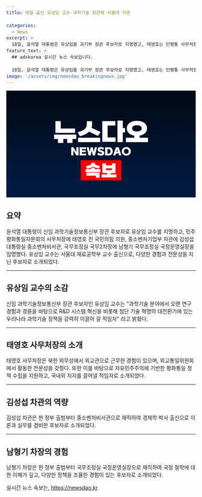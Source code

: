 ```yaml
---
title: 영월 출신 유상임 교수 과학기술 장관에 서울대 지명

categories:
  - News
excerpt: >
  18일, 윤석열 대통령은 유상임을 과기부 장관 후보자로 지명했고, 태영호는 민평통 사무처장, 김성섭은 중기차관, 남형기는 국무2차장으로 내정했다. 유상임은 서울대 출신으로 미국에서 박사 학위까지 취득하고, 국민의힘 유상범 국의원과 배우 유오성의 친형이다. 태영호는 북한 출신으로 외교통일 전문가로, 김성섭과 남형기는 중소기업 및 국정운영 분야에서 각종 경험이 풍부하며, 정부 인사로 발탁됐다.
feature_text: >
  ## adskorea 실시간 뉴스 속보입니다.

  18일, 윤석열 대통령은 유상임을 과기부 장관 후보자로 지명했고, 태영호는 민평통 사무처장, 김성섭은 중기차관, 남형기는 국무2차장으로 내정했다. 유상임은 서울대 출신으로 미국에서 박사 학위까지 취득하고, 국민의힘 유상범 국의원과 배우 유오성의 친형이다. 태영호는 북한 출신으로 외교통일 전문가로, 김성섭과 남형기는 중소기업 및 국정운영 분야에서 각종 경험이 풍부하며, 정부 인사로 발탁됐다.
image: '/assets/img/newsdao_breakingnews.jpg'
---
```


<p><img src="/assets/img/newsdao_breakingnews.jpg" alt="adskorea 속보" /></p>

<h2 data-ke-size="size26">요약</h2>

<p data-ke-size="size16">윤석열 대통령이 신임 과학기술정보통신부 장관 후보자로 유상임 교수를 지명하고, 민주평화통일자문회의 사무처장에 태영호 전 국민의힘 의원, 중소벤처기업부 차관에 김성섭 대통령실 중소벤처비서관, 국무조정실 국무2차장에 남형기 국무조정실 국정운영실장을 임명했다. 유상임 교수는 서울대 재료공학부 교수 출신으로, 다양한 경험과 전문성을 지닌 후보자로 소개되었다.</p>

<hr>

<h2 data-ke-size="size26">유상임 교수의 소감</h2>

<p data-ke-size="size16">신임 과학기술정보통신부 장관 후보자인 유상임 교수는 "과학기술 분야에서 오랜 연구 경험과 경륜을 바탕으로 R&D 시스템 혁신을 비롯해 첨단 기술 혁명의 대전환기에 있는 우리나라 과학기술 정책을 강력히 이끌어 갈 적임자" 라고 밝혔다.</p>

<hr>

<h2 data-ke-size="size26">태영호 사무처장의 소개</h2>

<p data-ke-size="size16">태영호 사무처장은 북한 외무성에서 외교관으로 근무한 경험이 있으며, 외교통일위원회에서 활동한 전문성을 갖췄다. 또한 이를 바탕으로 자유민주주의에 기반한 평화통일 정책 수립을 지원하고, 국내외 지지를 끌어낼 적임자로 소개되었다.</p>

<hr>

<h2 data-ke-size="size26">김성섭 차관의 역량</h2>

<p data-ke-size="size16">김성섭 차관은 현 정부 출범부터 중소벤처비서관으로 재직하여 경제학 박사 출신으로 이론과 실무를 겸비한 후보자로 소개되었다.</p>

<hr>

<h2 data-ke-size="size26">남형기 차장의 경험</h2>

<p data-ke-size="size16">남형기 차장은 현 정부 출범부터 국무조정실 국정운영실장으로 재직하여 국정 철학에 대한 이해가 깊고, 다양한 정책을 조율한 경험이 있는 후보자로 소개되었다.</p>
실시간 뉴스 속보는, <a href="https://newsdao.kr" rel="dofollow">https://newsdao.kr</a>


